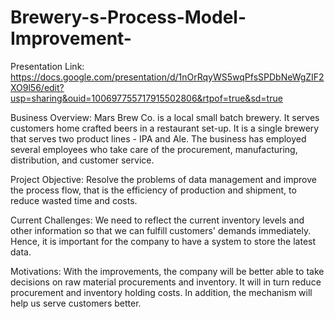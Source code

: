 # Brewery-s-Process-Model-Improvement-

Presentation Link: https://docs.google.com/presentation/d/1nOrRqyWS5wqPfsSPDbNeWgZIF2XO9l56/edit?usp=sharing&ouid=100697755717915502806&rtpof=true&sd=true

Business Overview: Mars Brew Co. is a local small batch brewery. It serves customers home crafted beers in a restaurant set-up. It is a single brewery that serves two product lines - IPA and Ale. The business has employed several employees who take care of the procurement, manufacturing, distribution, and customer service. 

Project Objective: Resolve the problems of data management and improve the process flow, that is the efficiency of production and shipment, to reduce wasted time and costs.

Current Challenges: We need to reflect the current inventory levels and other information so that we can fulfill customers' demands immediately. Hence, it is important for the company to have a system to store the latest data.

Motivations: With the improvements, the company will be better able to take decisions on raw material procurements and inventory. It will in turn reduce procurement and inventory holding costs. In addition, the mechanism will help us serve customers better. 
